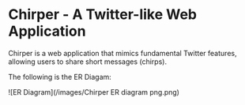 # Chirper - A Twitter-like Web Application

Chirper is a web application that mimics fundamental Twitter features, allowing users to share short messages (chirps).

The following is the ER Diagam:

![ER Diagram](/images/Chirper ER diagram png.png)

